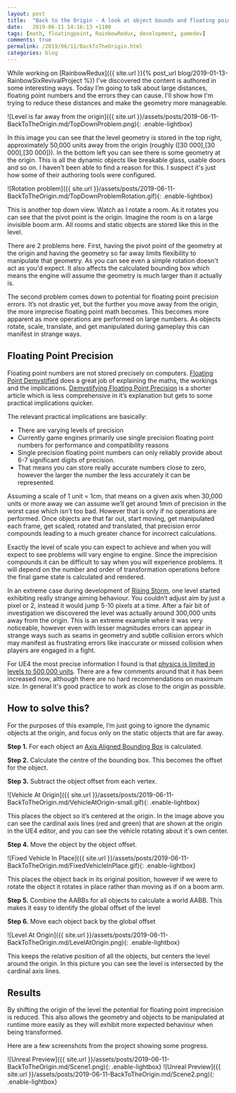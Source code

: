 ```yaml
---
layout: post
title:  "Back to the Origin - A look at object bounds and floating point precision"
date:   2019-06-11 14:16:13 +1100
tags: [math, floatingpoint, RainbowRedux, development, gamedev]
comments: true
permalink: /2019/06/11/BackToTheOrigin.html
categories: blog
---
```

While working on [RainbowRedux]({{ site.url }}{% post_url blog/2019-01-13-RainbowSixRevivalProject %}) I’ve discovered the content is authored in some interesting ways. Today I’m going to talk about large distances, floating point numbers and the errors they can cause. I'll show how I'm trying to reduce these distances and make the geometry more manageable.

<!--more-->

![Level is far away from the origin]({{ site.url }}/assets/posts/2019-06-11-BackToTheOrigin.md/TopDownProblem.png){: .enable-lightbox}

In this image you can see that the level geometry is stored in the top right, approximately  50,000 units away from the origin (roughly ([30 000],[30 000],[30 000])). In the bottom left you can see there is some geometry at the origin. This is all the dynamic objects like breakable glass, usable doors and so on. I haven't been able to find a reason for this. I suspect it's just how some of their authoring tools were configured.

![Rotation problem]({{ site.url }}/assets/posts/2019-06-11-BackToTheOrigin.md/TopDownProblemRotation.gif){: .enable-lightbox}

This is another top down view. Watch as I rotate a room. As it rotates you can see that the pivot point is the origin. Imagine the room is on a large invisible boom arm. All rooms and static objects are stored like this in the level.

There are 2 problems here. First, having the pivot point of the geometry at the origin and having the geometry so far away limits flexibility to manipulate that geometry. As you can see even a simple rotation doesn't act as you'd expect. It also affects the calculated bounding box which means the engine will assume the geometry is much larger than it actually is.

The second problem comes down to potential for floating point precision errors. It’s not drastic yet, but the further you move away from the origin, the more imprecise floating point math becomes. This becomes more apparent as more operations are performed on large numbers. As objects rotate, scale, translate, and get manipulated during gameplay this can manifest in strange ways.

## Floating Point Precision

Floating point numbers are not stored precisely on computers. [Floating Point Demystified](http://blog.reverberate.org/2014/09/what-every-computer-programmer-should.html) does a great job of explaining the maths, the workings and the implications. [Demystifying Floating Point Precision](https://blog.demofox.org/2017/11/21/floating-point-precision/) is a shorter article which is less comprehensive in it’s explanation but gets to some practical implications quicker.

The relevant practical implications are basically:

- There are varying levels of precision
- Currently game engines primarily use single precision floating point numbers for performance and compatibility reasons
- Single precision floating point numbers can only reliably provide about 6-7 significant digits of precision.
- That means you can store really accurate numbers close to zero, however the larger the number the less accurately it can be represented.

Assuming a scale of 1 unit = 1cm, that means on a given axis when 30,000 units or more away we can assume we’ll get around 1mm of precision in the worst case which isn't too bad. However that is only if no operations are performed. Once objects are that far out, start moving, get manipulated each frame, get scaled, rotated and translated, that precision error compounds leading to a much greater chance for incorrect calculations.

Exactly the level of scale you can expect to achieve and when you will expect to see problems will vary engine to engine. Since the imprecision compounds it can be difficult to say when you will experience problems. It will depend on the number and order of transformation operations before the final game state is calculated and rendered.

In an extreme case during development of [Rising Storm](https://store.steampowered.com/app/234510/Rising_Storm_Game_of_the_Year_Edition/), one level started exhibiting really strange aiming behaviour. You couldn’t adjust aim by just a pixel or 2, instead it would jump 5-10 pixels at a time. After a fair bit of investigation we discovered the level was actually around 300,000 units away from the origin. This is an extreme example where it was very noticeable, however even with lesser magnitudes errors can appear in strange ways such as seams in geometry and subtle collision errors which may manifest as frustrating errors like inaccurate or missed collision when players are engaged in a fight.

For UE4 the most precise information I found is that [physics is limited in levels to 500,000 units](https://forums.unrealengine.com/community/general-discussion/361-which-is-the-largest-maximum-size-of-land?p=127836#post127836). There are a few comments around that it has been increased now, although there are no hard recommendations on maximum size. In general it's good practice to work as close to the origin as possible.

## How to solve this?

For the purposes of this example, I’m just going to ignore the dynamic objects at the origin, and focus only on the static objects that are far away.

**Step 1.** For each object an [Axis Aligned Bounding Box](https://developer.mozilla.org/en-US/docs/Games/Techniques/3D_collision_detection) is calculated.

**Step 2.** Calculate the centre of the bounding box. This becomes the offset for the object.

**Step 3.** Subtract the object offset from each vertex.

![Vehicle At Origin]({{ site.url }}/assets/posts/2019-06-11-BackToTheOrigin.md/VehicleAtOrigin-small.gif){: .enable-lightbox}

This places the object so it’s centered at the origin. In the image above you can see the cardinal axis lines (red and green) that are shown at the origin in the UE4 editor, and you can see the vehicle rotating about it's own center.

**Step 4.** Move the object by the object offset.

![Fixed Vehicle In Place]({{ site.url }}/assets/posts/2019-06-11-BackToTheOrigin.md/FixedVehicleInPlace.gif){: .enable-lightbox}

This places the object back in its original position, however if we were to rotate the object it rotates in place rather than moving as if on a boom arm.

**Step 5.** Combine the AABBs for all objects to calculate a world AABB.
This makes it easy to identify the global offset of the level

**Step 6.** Move each object back by the global offset

![Level At Origin]({{ site.url }}/assets/posts/2019-06-11-BackToTheOrigin.md/LevelAtOrigin.png){: .enable-lightbox}

This keeps the relative position of all the objects, but centers the level around the origin. In this picture you can see the level is intersected by the cardinal axis lines.

## Results

By shifting the origin of the level the potential for floating point imprecision is reduced. This also allows the geometry and objects to be manipulated at runtime more easily as they will exhibit more expected behaviour when being transformed.

Here are a few screenshots from the project showing some progress.

![Unreal Preview]({{ site.url }}/assets/posts/2019-06-11-BackToTheOrigin.md/Scene1.png){: .enable-lightbox}
![Unreal Preview]({{ site.url }}/assets/posts/2019-06-11-BackToTheOrigin.md/Scene2.png){: .enable-lightbox}